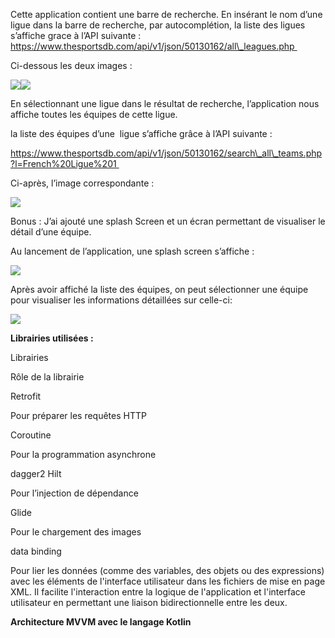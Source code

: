 Cette application contient une barre de recherche. En insérant le nom d’une ligue dans la barre de recherche, par autocomplétion, la liste des ligues s’affiche grace à l’API suivante : https://www.thesportsdb.com/api/v1/json/50130162/all\_leagues.php 

 
Ci-dessous les deux images : 

  
![](https://lh5.googleusercontent.com/VNTcDNjYbNUAhcxRplZRju-VRFv-F9p3SHcvDPk7K3FY-kWDskASrYoydUj_E_cUsDMPOYlnJ_3BHx_VkP9tfEIAONd18a2tgOVEWHL8ZlkC1UVydx1dlydfAn1Rk8fOptrRf6kMA__otjgHNxx84gY)![](https://lh3.googleusercontent.com/BaCz0KBOL3EbejEY899kLRVA8XxyHUchm5mj-RDGOPZWXrDOf5oyK_TFNlYMM7RvJYkRuQOmt0prneeC5_oISuxzrp77Bslry7ZekJ_m6R2duZCYOin_NUlPIAsLUdDh1jn3A2IwNpCJ2Bvjtr1sQxQ)

  
En sélectionnant une ligue dans le résultat de recherche, l’application nous affiche toutes les équipes de cette ligue. 

la liste des équipes d’une  ligue s’affiche grâce à l’API suivante :

https://www.thesportsdb.com/api/v1/json/50130162/search\_all\_teams.php?l=French%20Ligue%201 

Ci-après, l’image correspondante : 

  

![](https://lh4.googleusercontent.com/Lgb76lRkTKohXUBJq4MmT51BiMTlk5Jr2Ms_2wP3oXonpYwsPfEtgpEIEF_lkc8xse64DkgTXzoiDua_5zshxlB0gK9QbYihlL7fVX6t7Lxd2i9LXlk8SWPqxRmc4W-dou70BGJDT5hHs5WsPyx_0Eg)

  
Bonus : J’ai ajouté une splash Screen et un écran permettant de visualiser le détail d’une équipe.

  

Au lancement de l’application, une splash screen s’affiche : 

![](https://lh6.googleusercontent.com/1ZrNBDY7SLtztHj0IlR0B4UhJZyvtdamTjA47LNryAoMD3BAdL50XFqg2ADj4LoXHdx6A14NeHg_llAu1uxgi2Jaykjr0Ze5-h6e6j6_aJ_uSdmIfYrE0xMUIo84YK8MdR96b1hAF_NZeYO65HIM5JQ)

 
Après avoir affiché la liste des équipes, on peut sélectionner une équipe pour visualiser les informations détaillées sur celle-ci:


![](https://lh6.googleusercontent.com/vYLa0An9Bm2emDVQRChulyieICAffWZGNhkzoYtBA2IqtBFzv-mm3it2X8g7P8yi3W3YQCIim7i5EpbWTFX1MuG5PSomKCWeg-PIwTBdKSlifxwpmcPs7G4CPO_CGRepUBfxxxIphAbu5HV71Jgam8I)

**Librairies utilisées :** 

Librairies

Rôle de la librairie

Retrofit

Pour préparer les requêtes HTTP

Coroutine

Pour la programmation asynchrone

dagger2 Hilt 

Pour l’injection de dépendance

Glide 

Pour le chargement des images

data binding

Pour lier les données (comme des variables, des objets ou des expressions) avec les éléments de l'interface utilisateur dans les fichiers de mise en page XML. Il facilite l'interaction entre la logique de l'application et l'interface utilisateur en permettant une liaison bidirectionnelle entre les deux.

**Architecture MVVM avec le langage Kotlin**
